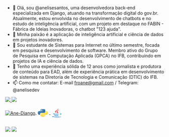 - 👋 Olá, sou @anelisesantos, uma desenvolvedora back-end especializada em Django, atuando na transformação digital do gov.br. Atualmente, estou envolvida no desenvolvimento de chatbots e no estudo de inteligência artificial, com um projeto em destaque no FABIN - Fábrica de Ideias Inovadoras, o chatbot "123 ajuda".
- 👀 Minha paixão é a aplicação de inteligência artificial e ciência de dados em projetos inovadores.
- 🌱 Sou estudante de Sistemas para Internet no último semestre, focada em pesquisa e desenvolvimento de software. Membro ativo do Grupo de Pesquisa em Computação Aplicada (GPCA) no IFB, contribuindo em projetos de IA e ciência de dados.
- 💞️ Tenho uma experiência sólida de 12 anos como jornalista e produtora de conteúdo para EAD, além de experiência prática em desenvolvimento de sistemas na Diretoria de Tecnologia e Comunicação (DTIC) do IFB.
- 📫 Como me contatar: E-mail froane@gmail.com / Telegram: @anelisedev

<!---
anelisesantos/anelisesantos é um repositório ✨ especial ✨ porque seu `README.md` (este arquivo) aparece no seu perfil do GitHub.
Você pode clicar no link de visualização para dar uma olhada nas suas alterações.
--->
<div>
  <a href="https://github.com/joao2206">
  <img height="180em" src="https://github-readme-stats.vercel.app/api?username=anelisesantos&show_icons=true&theme=dracula&include_all_commits=true&count_private=true"/>
  <img height="180em" src="https://github-readme-stats.vercel.app/api/top-langs/?username=anelisesantos&layout=compact&langs_count=16&theme=dracula"/>
</div>

<div style="display: inline_block"><br>
  <img align="center" alt="Ane-Django" height="30" width="40" src="LINK_DA_IMAGEM_DJANGO">
  <img align="center" alt="Ane-Python" height="30" width="40" src="https://raw.githubusercontent.com/devicons/devicon/master/icons/python/python-original.svg">
  <img align="center" alt="Ane-Java" height="30" width="40" src="https://raw.githubusercontent.com/devicons/devicon/master/icons/java/java-original.svg">
  <!-- Outros ícones de habilidades relevantes -->
</div>

##

<div>
  <a href="https://www.linkedin.com/in/anelise/" target="_blank"><img src="https://img.shields.io/badge/LinkedIn-0077B5?style=for-the-badge&logo=linkedin&logoColor=white" target="_blank"></a>
  <a href="https://wa.me/+5561983834746" target="_blank"><img src="https://img.shields.io/badge/WhatsApp-25D366?style=for-the-badge&logo=whatsapp&logoColor=white" target="_blank"></a>
</div>
